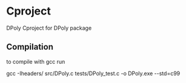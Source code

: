 # Cproject
DPoly 
Cproject for DPoly package

## Compilation
to compile with gcc run

gcc -Iheaders/ src/DPoly.c tests/DPoly_test.c -o DPoly.exe  --std=c99


